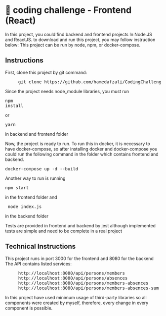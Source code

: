 # 🚀  coding challenge - Frontend (React)
In this project, you could find backend and frontend projects In Node.JS and ReactJS. to download and run this project, you may follow instruction below:
This project can be run by node, npm, or docker-compose.

## Instructions
First, clone this project by git command:
<pre>
     git clone https://github.com/hamedafzali/CodingChallenge
</pre>
Since the project needs node_module libraries, you must run <pre>npm install</pre> or <pre>yarn</pre> in backend and frontend folder

Now, the project is ready to run. To run this in docker, it is necessary to have docker-compose, so after installing docker and docker-compose you could run the following command in the folder which contains frontend and backend. 
<pre>docker-compose up -d --build</pre>

Another way to run is running <pre>npm start</pre> in the frontend folder and <pre> node index.js</pre> in the backend folder 

Tests are provided in frontend and backend by jest although implemented tests are simple and need to be complete in a real project

## Technical Instructions
This project runs in port 3000 for the frontend and 8080 for the backend
The API contains listed services:
<pre>
     http://localhost:8080/api/persons/members
     http://localhost:8080/api/persons/absences
     http://localhost:8080/api/persons/members-absences
     http://localhost:8080/api/persons/members-absences-sum
</pre>
In this project have used minimum usage of third-party libraries so all components were created by myself, therefore, every change in every component is possible.
